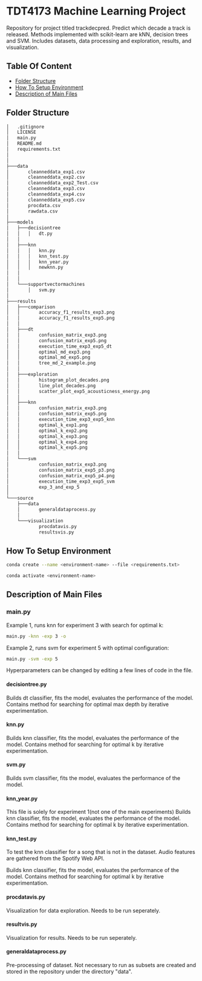 # TDT4173 Machine Learning Project
Repository for project titled trackdecpred. Predict which decade a track is released. Methods implemented with
scikit-learn are kNN, decision trees and SVM. Includes datasets, data processing and exploration, results, 
and visualization.
## Table Of Content

* [Folder Structure](https://github.com/Fosso/trackdecpred/tree/readme#folder-structure)
* [How To Setup Environment](https://github.com/Fosso/trackdecpred/tree/readme#how-to-run)
* [Description of Main Files](https://github.com/Fosso/trackdecpred/tree/readme#main-files)

## Folder Structure 



```bash
│   .gitignore
│   LICENSE
│   main.py
│   README.md
│   requirements.txt
│
│
├───data
│       cleanneddata_exp1.csv
│       cleanneddata_exp2.csv
│       cleanneddata_exp2_Test.csv
│       cleanneddata_exp3.csv
│       cleanneddata_exp4.csv
│       cleanneddata_exp5.csv
│       procdata.csv
│       rawdata.csv
│
├───models
│   ├───decisiontree
│   │   │   dt.py
│   │
│   ├───knn
│   │   │   knn.py
│   │   │   knn_test.py
│   │   │   knn_year.py
│   │   │   newknn.py
│   │  
│   │
│   └───supportvectormachines
│       │   svm.py
│
├───results
│   ├───comparison
│   │       accuracy_f1_results_exp3.png
│   │       accuracy_f1_results_exp5.png
│   │
│   ├───dt
│   │       confusion_matrix_exp3.png
│   │       confusion_matrix_exp5.png
│   │       execution_time_exp3_exp5_dt
│   │       optimal_md_exp3.png
│   │       optimal_md_exp5.png
│   │       tree_md_2_example.png
│   │
│   ├───exploration
│   │       histogram_plot_decades.png
│   │       line_plot_decades.png
│   │       scatter_plot_exp5_acousticness_energy.png
│   │
│   ├───knn
│   │       confusion_matrix_exp3.png
│   │       confusion_matrix_exp5.png
│   │       execution_time_exp3_exp5_knn
│   │       optimal_k_exp1.png
│   │       optimal_k_exp2.png
│   │       optimal_k_exp3.png
│   │       optimal_k_exp4.png
│   │       optimal_k_exp5.png
│   │
│   └───svm
│           confusion_matrix_exp3.png
│           confusion_matrix_exp5_p3.png
│           confusion_matrix_exp5_p4.png
│           execution_time_exp3_exp5_svm
│           exp_3_and_exp_5
│
└───source
    ├───data
    │       generaldataprocess.py
    │
    └───visualization
            procdatavis.py
            resultsvis.py

```


## How To Setup Environment

```bash
conda create --name <environment-name> --file <requirements.txt>
```

```bash
conda activate <environment-name>
```

## Description of Main Files
### main.py

Example 1, runs knn for experiment 3 with search for optimal k: 
```bash 
main.py -knn -exp 3 -o
```
Example 2, runs svm for experiment 5 with optimal configuration:
```bash 
main.py -svm -exp 5
```

Hyperparameters can be changed by editing a few lines of code in the file.


#### decisiontree.py
Builds dt classifier, fits the model, evaluates the performance of the model. Contains method for searching for optimal max depth by iterative experimentation.

#### knn.py
Builds knn classifier, fits the model, evaluates the performance of the model. Contains method for searching for optimal k by iterative experimentation.


#### svm.py
Builds svm classifier, fits the model, evaluates the performance of the model.


#### knn_year.py
This file is solely for experiment 1(not one of the main experiments)
Builds knn classifier, fits the model, evaluates the performance of the model. Contains method for searching for optimal k by iterative experimentation.

#### knn_test.py
To test the knn classifier for a song that is not in the dataset. Audio features are gathered from the Spotify Web API.

Builds knn classifier, fits the model, evaluates the performance of the model. Contains method for searching for optimal k by iterative experimentation.



#### procdatavis.py

Visualization for data exploration. Needs to be run seperately.

#### resultvis.py

Visualization for results. Needs to be run seperately.

#### generaldataprocess.py

Pre-processing of dataset. Not necessary to run as subsets are created and stored in the repository under the directory "data".